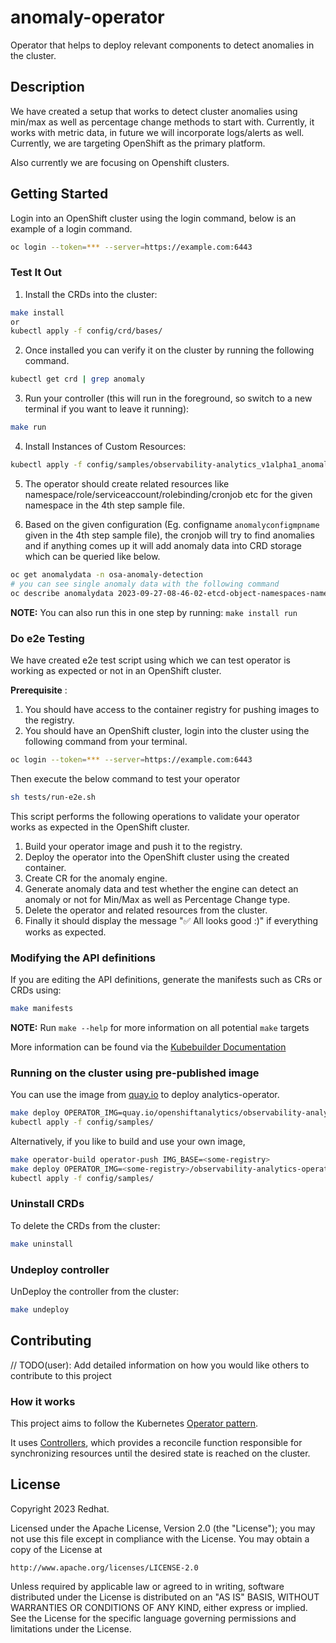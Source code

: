 # anomaly-operator
Operator that helps to deploy relevant components to detect anomalies in the cluster. 

## Description
We have created a setup that works to detect cluster anomalies using min/max as well as percentage change methods to start with. Currently, it works with metric data, in future we will incorporate logs/alerts as well. Currently, we are targeting OpenShift as the primary platform. 

Also currently we are focusing on Openshift clusters. 

## Getting Started
Login into an OpenShift cluster using the login command, below is an example of a login command. 

```sh
oc login --token=*** --server=https://example.com:6443
```

### Test It Out
1. Install the CRDs into the cluster:
```sh
make install
or
kubectl apply -f config/crd/bases/
```

2. Once installed you can verify it on the cluster by running the following command. 
```sh
kubectl get crd | grep anomaly
```

3. Run your controller (this will run in the foreground, so switch to a new terminal if you want to leave it running):
```sh
make run
```

4. Install Instances of Custom Resources:
```sh
kubectl apply -f config/samples/observability-analytics_v1alpha1_anomalyengine.yaml
```

5. The operator should create related resources like namespace/role/serviceaccount/rolebinding/cronjob etc for the given namespace in the 4th step sample file. 

6. Based on the given configuration (Eg. configname `anomalyconfigmpname` given in the 4th step sample file), the cronjob will try to find anomalies and if anything comes up it will add anomaly data into CRD storage which can be queried like below. 
```sh
oc get anomalydata -n osa-anomaly-detection
# you can see single anomaly data with the following command 
oc describe anomalydata 2023-09-27-08-46-02-etcd-object-namespaces-namespaces -n osa-anomaly-detection
```


**NOTE:** You can also run this in one step by running: `make install run`

### Do e2e Testing
We have created e2e test script using which we can test operator is working as expected or not in an OpenShift cluster. 

**Prerequisite** : 
1. You should have access to the container registry for pushing images to the registry. 
2. You should have an OpenShift cluster, login into the cluster using the following command from your terminal. 
```sh
oc login --token=*** --server=https://example.com:6443
```
Then execute the below command to test your operator 
```sh
sh tests/run-e2e.sh 
```
This script performs the following operations to validate your operator works as expected in the OpenShift cluster.
1. Build your operator image and push it to the registry.
2. Deploy the operator into the OpenShift cluster using the created container.
3. Create CR for the anomaly engine.
4. Generate anomaly data and test whether the engine can detect an anomaly or not for Min/Max as well as Percentage Change type. 
5. Delete the operator and related resources from the cluster. 
6. Finally it should display the message "✅ All looks good :)" if everything works as expected.  


### Modifying the API definitions
If you are editing the API definitions, generate the manifests such as CRs or CRDs using:

```sh
make manifests
```

**NOTE:** Run `make --help` for more information on all potential `make` targets

More information can be found via the [Kubebuilder Documentation](https://book.kubebuilder.io/introduction.html)

### Running on the cluster using pre-published image

You can use the image from [quay.io](https://quay.io/repository/openshiftanalytics/observability-analytics-operator?tab=tags) to deploy analytics-operator.

```sh
make deploy OPERATOR_IMG=quay.io/openshiftanalytics/observability-analytics-operator:0.0.1
kubectl apply -f config/samples/
```

Alternatively, if you like to build and use your own image,

```sh
make operator-build operator-push IMG_BASE=<some-registry>
make deploy OPERATOR_IMG=<some-registry>/observability-analytics-operator:0.0.1
kubectl apply -f config/samples/
```

### Uninstall CRDs
To delete the CRDs from the cluster:

```sh
make uninstall
```

### Undeploy controller
UnDeploy the controller from the cluster:

```sh
make undeploy
```

## Contributing
// TODO(user): Add detailed information on how you would like others to contribute to this project

### How it works
This project aims to follow the Kubernetes [Operator pattern](https://kubernetes.io/docs/concepts/extend-kubernetes/operator/).

It uses [Controllers](https://kubernetes.io/docs/concepts/architecture/controller/),
which provides a reconcile function responsible for synchronizing resources until the desired state is reached on the cluster.

## License

Copyright 2023 Redhat.

Licensed under the Apache License, Version 2.0 (the "License");
you may not use this file except in compliance with the License.
You may obtain a copy of the License at

    http://www.apache.org/licenses/LICENSE-2.0

Unless required by applicable law or agreed to in writing, software
distributed under the License is distributed on an "AS IS" BASIS,
WITHOUT WARRANTIES OR CONDITIONS OF ANY KIND, either express or implied.
See the License for the specific language governing permissions and
limitations under the License.
